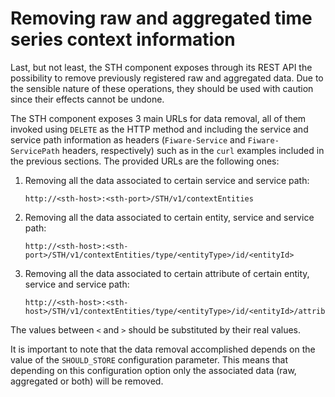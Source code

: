 # Removing raw and aggregated time series context information

Last, but not least, the STH component exposes through its REST API the possibility to remove previously registered
raw and aggregated data. Due to the sensible nature of these operations, they should be used with caution since their
effects cannot be undone.

The STH component exposes 3 main URLs for data removal, all of them invoked using `DELETE`
as the HTTP method and including the service and service path information as headers (`Fiware-Service` and
`Fiware-ServicePath` headers, respectively) such as in the `curl` examples included in the previous sections. The
provided URLs are the following ones:
1. Removing all the data associated to certain service and service path:
    ```
    http://<sth-host>:<sth-port>/STH/v1/contextEntities
    ```
2. Removing all the data associated to certain entity, service and service path:
    ```
    http://<sth-host>:<sth-port>/STH/v1/contextEntities/type/<entityType>/id/<entityId>
    ```
3. Removing all the data associated to certain attribute of certain entity, service and service path:
    ```
    http://<sth-host>:<sth-host>/STH/v1/contextEntities/type/<entityType>/id/<entityId>/attributes/>attrName>
    ```

The values between `<` and `>` should be substituted by their real values.

It is important to note that the data removal accomplished depends on the value of the `SHOULD_STORE` configuration
parameter. This means that depending on this configuration option only the associated data (raw, aggregated or both) will be removed.
